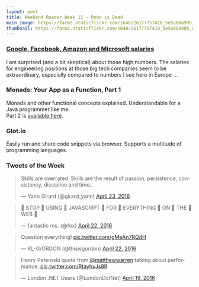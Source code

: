 ```yaml
---
layout: post
title: Weekend Reader Week 15 - Robo is Dead
main_image: https://farm2.staticflickr.com/1648/26177757410_5e5a00a98b_b.jpg
thumbnail: https://farm2.staticflickr.com/1648/26177757410_5e5a00a98b_q.jpg
---
```



### [Google, Facebook, Amazon and Microsoft salaries](https://blog.step.com/2016/04/08/an-open-source-project-for-tech-salaries/)
I am surprised (and a bit skeptical) about those high numbers. The salaries for engineering positions at those big tech companies seem to be extraordinary, especially compared to numbers I see here in Europe ...

### Monads: Your App as a Function, Part 1
Monads and other functional concepts explained. Understandable for a Java programmer like me.  
Part 2 is [available here](https://mttkay.github.io/blog/2014/01/25/monads-your-app-as-a-function-part-2/).


### Glot.io
Easily run and share code snippets via browser. Supports a multitude of programming languages.



### Tweets of the Week
<blockquote class="twitter-tweet" data-lang="en"><p lang="en" dir="ltr">Skills are overrated. Skills are the result of passion, persistence, consistency, discipline and time..</p>&mdash; Yann Girard (@girard_yann) <a href="https://twitter.com/girard_yann/status/723709021946011648">April 23, 2016</a></blockquote>

<blockquote class="twitter-tweet" data-lang="en"><p lang="en" dir="ltr">👏 STOP 👏 USING 👏 JAVASCRIPT 👏 FOR 👏 EVERYTHING 👏 ON 👏 THE 👏 WEB 👏</p>&mdash; fantastic ms. (@fox) <a href="https://twitter.com/fox/status/723358548676120578">April 22, 2016</a></blockquote>
<script async src="//platform.twitter.com/widgets.js" charset="utf-8"></script>

<blockquote class="twitter-tweet" data-lang="en"><p lang="en" dir="ltr">Question everything! <a href="https://t.co/gMeAn7RQdH">pic.twitter.com/gMeAn7RQdH</a></p>&mdash; KL-G/ORDON (@thisisgordon) <a href="https://twitter.com/thisisgordon/status/723436387018543104">April 22, 2016</a></blockquote>

<blockquote class="twitter-tweet" data-lang="en"><p lang="en" dir="ltr">Henry Peteroski quote from <a href="https://twitter.com/matthewwarren">@matthewwarren</a> talking about performance: <a href="https://t.co/RtayhxJs8R">pic.twitter.com/RtayhxJs8R</a></p>&mdash; London .NET Users (@LondonDotNet) <a href="https://twitter.com/LondonDotNet/status/722491135994802177">April 19, 2016</a></blockquote>
